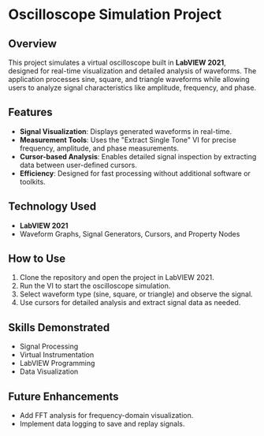 # Oscilloscope Simulation Project  

## **Overview**  
This project simulates a virtual oscilloscope built in **LabVIEW 2021**, designed for real-time visualization and detailed analysis of waveforms. The application processes sine, square, and triangle waveforms while allowing users to analyze signal characteristics like amplitude, frequency, and phase.  

## **Features**  
- **Signal Visualization**: Displays generated waveforms in real-time.  
- **Measurement Tools**: Uses the "Extract Single Tone" VI for precise frequency, amplitude, and phase measurements.  
- **Cursor-based Analysis**: Enables detailed signal inspection by extracting data between user-defined cursors.  
- **Efficiency**: Designed for fast processing without additional software or toolkits.  

## **Technology Used**  
- **LabVIEW 2021**  
- Waveform Graphs, Signal Generators, Cursors, and Property Nodes  

## **How to Use**  
1. Clone the repository and open the project in LabVIEW 2021.  
2. Run the VI to start the oscilloscope simulation.  
3. Select waveform type (sine, square, or triangle) and observe the signal.  
4. Use cursors for detailed analysis and extract signal data as needed.  

## **Skills Demonstrated**  
- Signal Processing  
- Virtual Instrumentation  
- LabVIEW Programming  
- Data Visualization  

## **Future Enhancements**  
- Add FFT analysis for frequency-domain visualization.  
- Implement data logging to save and replay signals.  
